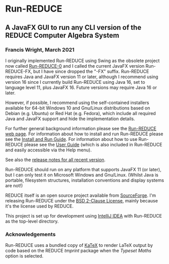 # Run-REDUCE

## A JavaFX GUI to run any CLI version of the REDUCE Computer Algebra System

### Francis Wright, March 2021

I originally implemented Run-REDUCE using Swing as the obsolete
project now called
[Run-REDUCE-0](https://fjwright.github.io/Run-REDUCE-0/) and I called
the current JavaFX version Run-REDUCE-FX, but I have since dropped the
"-FX" suffix. Run-REDUCE requires Java and JavaFX version 11 or
later, although I recommend using version 16 since I currently build
Run-REDUCE using Java 16, set to language level 11, plus JavaFX 16.
Future versions may require Java 16 or later.

However, if possible, I recommend using the self-contained installers
available for 64-bit Windows 10 and Gnu/Linux distributions based on
Debian (e.g. Ubuntu) or Red Hat (e.g. Fedora), which include all
required Java and JavaFX support and hide the implementation details.

For further general background information please see the [Run-REDUCE
web page](https://fjwright.github.io/Run-REDUCE/). For information
about how to install and run Run-REDUCE please see the [Install and
Run Guide](https://fjwright.github.io/Run-REDUCE/InstallAndRun.html).
For information about how to use Run-REDUCE please see the [User
Guide](https://fjwright.github.io/Run-REDUCE/UserGuide.html) (which is
also included in Run-REDUCE and easily accessible via the Help menu).

See also the [release notes for all recent
version](https://github.com/fjwright/Run-REDUCE/releases).

Run-REDUCE should run on any platform that supports JavaFX 11 (or
later), but I can only test it on Microsoft Windows and Gnu/Linux.
(Whilst Java is portable, filesystem structures, installation
conventions and display systems are not!)

REDUCE itself is an open source project available from
[SourceForge](https://sourceforge.net/projects/reduce-algebra/). I'm
releasing Run-REDUCE under the [BSD 2-Clause License](LICENSE), mainly
because it's the license used by REDUCE.

This project is set up for development using [IntelliJ
IDEA](https://www.jetbrains.com/idea/) with Run-REDUCE as the
top-level directory.

### Acknowledgements

Run-REDUCE uses a bundled copy of [KaTeX](https://katex.org) to render
LaTeX output by code based on the REDUCE _tmprint_ package when the
_Typeset Maths_ option is selected.
